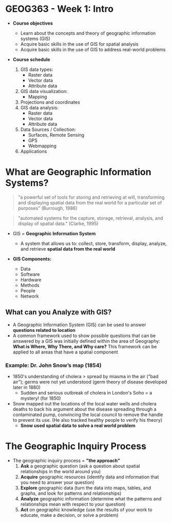 # GEOG363 - Week 1: Intro
- **Course objectives**
    - Learn about the concepts and theory of geographic information systems (GIS)
    - Acquire basic skills in the use of GIS for spatial analysis
    - Acquire basic skills  in the use of GIS to address real-world problems

- **Course schedule**
    1. GIS data types:     
        - Raster data
        - Vector data
        - Attribute data
    2. GIS data visualization:
        - Mapping
    3. Projections and coordinates
    4. GIS data analysis:
        - Raster data
        - Vector data
        - Attribute data
    5. Data Sources / Collection:
        - Surfaces, Remote Sensing
        - GPS
        - Webmapping
    6. Applications

# What are Geographic Information Systems?
> "a powerful set of tools for storing and retrieving at will, transforming and displaying spatial data from the real  world for a particular set of purposes" (Burrough, 1986)

> "automated systems for the capture, storage, retrieval, analysis, and display of spatial data." (Clarke, 1995)

- GIS = **Geographic Information System**
    - A system that allows us to: collect, store, transform, display, analyze, and retrieve **spatial data from the real world**

- **GIS Components:**
    - Data
    - Software
    - Hardware
    - Methods
    - People
    - Network

## What can you Analyze with GIS?
- A Geographic Information System (GIS) can be used to answer **questions related to location**
- A common framework used to show possible questions that can be answered by a GIS was initially defined within the area of Geography: **What is Where, Why There, and Why care?** This framework can be applied to all areas that have a spatial component

### Example: Dr. John Snow’s map (1854)
- 1850's understanding of cholera > spread by miasma in the air (”bad air”); germs were not yet understood (germ theory of disease developed later in 1880)
    - Sudden and serious outbreak of cholera in London's Soho = a mystery! (for 1850)
- Snow mapped out the locations of the local water wells and cholera deaths to back his argument about the disease spreading through a contaminated pump, convincing the local council to remove the handle to prevent its use. (He also tracked healthy people to verify his theory)
    - **Snow used spatial data to solve a real world problem**

# The Geographic Inquiry Process
- The geographic inquiry process = **"the approach"**
    1. **Ask** a geographic question (ask a question about spatial relationships in the world around you)
    2. **Acquire** geographic resources (identify data and information that you need to answer your question)
    3. **Explore** geographic data (turn the data into maps, tables, and graphs, and look for patterns and relationships)
    4. **Analyze** geographic information (determine what the patterns and relationships mean with respect to your question)
    5. **Act** on geographic knowledge (use the results of your work to educate, make a decision, or solve a problem)
